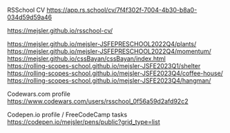 RSSchool CV
https://app.rs.school/cv/7f4f302f-7004-4b30-b8a0-034d59d59a46

https://mejsler.github.io/rsschool-cv/

https://mejsler.github.io/mejsler-JSFEPRESCHOOL2022Q4/plants/  
https://mejsler.github.io/mejsler-JSFEPRESCHOOL2022Q4/momentum/  
https://mejsler.github.io/cssBayan/cssBayan/index.html  
https://rolling-scopes-school.github.io/mejsler-JSFE2023Q1/shelter  
https://rolling-scopes-school.github.io/mejsler-JSFE2023Q4/coffee-house/  
https://rolling-scopes-school.github.io/mejsler-JSFE2023Q4/hangman/  

Codewars.com profile
https://www.codewars.com/users/rsschool_0f56a59d2afd92c2

Codepen.io profile / FreeCodeCamp tasks
https://codepen.io/mejsler/pens/public?grid_type=list
